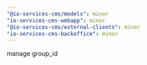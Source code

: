 ```yaml
---
"@io-services-cms/models": minor
"io-services-cms-webapp": minor
"@io-services-cms/external-clients": minor
"io-services-cms-backoffice": minor
---
```


manage group_id
